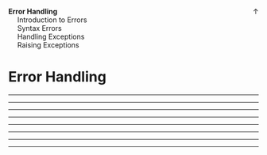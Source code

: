 <link rel="stylesheet" href="{{baseUrl}}/css/programming.css">

<div class="website-content">
<div id="toc">

<span id="home↑"><span style="float:right">[<span class="glyphicon glyphicon-home" aria-hidden="true"></span> ↑](../index.html)</span></span>
* [**Error Handling**](#lists)
  * [Introduction to Errors](#introdution-to-errors)
  * [Syntax Errors](#syntax-errors)
  * [Handling Exceptions](#handling-exceptions)
  * [Raising Exceptions](#raising-exceptions)
  
</div>
<div id="main">

# Error Handling

<include src="../errors-intro/text.md" /><hr><hr>
<include src="../errors-syntax/text.md" /><hr><hr>
<include src="../errors-exceptions-handling/text.md" /><hr><hr>
<include src="../errors-exceptions-raising/text.md" /><hr><hr>

</div>
</div>